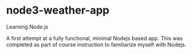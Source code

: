 # node3-weather-app
Learning Node.js

A first attempt at a fully functional, minimal Nodejs based app. This was completed as part of course instruction to familiarize myself with Nodejs.
